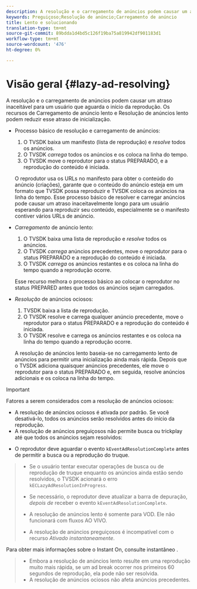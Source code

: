 ```yaml
---
description: A resolução e o carregamento de anúncios podem causar um atraso inaceitável para um usuário que aguarda o início da reprodução. Os recursos de Carregamento de anúncio lento e Resolução de anúncios lento podem reduzir esse atraso de inicialização.
keywords: Preguiçoso;Resolução de anúncio;Carregamento de anúncio
title: Lento e solucionando
translation-type: tm+mt
source-git-commit: 89bdda1d4bd5c126f19ba75a819942df901183d1
workflow-type: tm+mt
source-wordcount: '476'
ht-degree: 0%

---
```



# Visão geral {#lazy-ad-resolving}

A resolução e o carregamento de anúncios podem causar um atraso inaceitável para um usuário que aguarda o início da reprodução. Os recursos de Carregamento de anúncio lento e Resolução de anúncios lento podem reduzir esse atraso de inicialização.

* Processo básico de resolução e carregamento de anúncios:

   1. O TVSDK baixa um manifesto (lista de reprodução) e *resolve* todos os anúncios.
   1. O TVSDK *carrega* todos os anúncios e os coloca na linha do tempo.
   1. O TVSDK move o reprodutor para o status PREPARADO, e a reprodução do conteúdo é iniciada.

   O reprodutor usa os URLs no manifesto para obter o conteúdo do anúncio (criações), garante que o conteúdo do anúncio esteja em um formato que TVSDK possa reproduzir e TVSDK coloca os anúncios na linha do tempo. Esse processo básico de resolver e carregar anúncios pode causar um atraso inaceitavelmente longo para um usuário esperando para reproduzir seu conteúdo, especialmente se o manifesto contiver vários URLs de anúncio.

* *Carregamento* de anúncio lento:

   1. O TVSDK baixa uma lista de reprodução e *resolve* todos os anúncios.
   1. O TVSDK *carrega* anúncios precedentes, move o reprodutor para o status PREPARADO e a reprodução do conteúdo é iniciada.
   1. O TVSDK *carrega* os anúncios restantes e os coloca na linha do tempo quando a reprodução ocorre.

   Esse recurso melhora o processo básico ao colocar o reprodutor no status PREPARED antes que todos os anúncios sejam carregados.

* *Resolução* de anúncios ociosos:

   1. TVSDK baixa a lista de reprodução.
   1. O TVSDK resolve e carrega qualquer anúncio precedente, move o reprodutor para o status PREPARADO e a reprodução do conteúdo é iniciada.
   1. O TVSDK resolve e carrega os anúncios restantes e os coloca na linha do tempo quando a reprodução ocorre.

   A resolução de anúncios lento baseia-se no carregamento lento de anúncios para permitir uma inicialização ainda mais rápida. Depois que o TVSDK adiciona quaisquer anúncios precedentes, ele move o reprodutor para o status PREPARADO e, em seguida, resolve anúncios adicionais e os coloca na linha do tempo.

>[!IMPORTANT]
>
>Fatores a serem considerados com a resolução de anúncios ociosos:
>
>* A resolução de anúncios ociosos é ativada por padrão. Se você desativá-lo, todos os anúncios serão resolvidos antes do início da reprodução.
>* A resolução de anúncios preguiçosos não permite busca ou trickplay até que todos os anúncios sejam resolvidos:

   >
   >    
   * O reprodutor deve aguardar o evento `kEventAdResolutionComplete` antes de permitir a busca ou a reprodução do truque.
   >    * Se o usuário tentar executar operações de busca ou de reprodução de truque enquanto os anúncios ainda estão sendo resolvidos, o TVSDK acionará o erro `kECLazyAdResolutionInProgress`.
   >    * Se necessário, o reprodutor deve atualizar a barra de depuração, *depois de* receber o evento `kEventAdResolutionComplete`.
>
>* A resolução de anúncios lento é somente para VOD. Ele não funcionará com fluxos AO VIVO.
>* A resolução de anúncios preguiçosos é incompatível com o recurso *Ativado instantaneamente*.

>
>  

Para obter mais informações sobre o Instant On, consulte instantâneo .
>
>* Embora a resolução de anúncios lento resulte em uma reprodução muito mais rápida, se um ad break ocorrer nos primeiros 60 segundos de reprodução, ela pode não ser resolvida.
>* A resolução de anúncios ociosos não afeta anúncios precedentes.